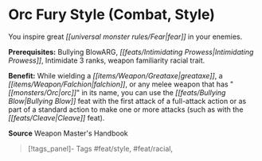 ﻿---
cssclass: [feats]

---
# Orc Fury Style (Combat, Style)

You inspire great _[[universal monster rules/Fear|fear]]_ in your enemies.

**Prerequisites:** Bullying BlowARG, _[[feats/Intimidating Prowess|Intimidating Prowess]]_, Intimidate 3 ranks, weapon familiarity racial trait.

**Benefit:** While wielding a _[[items/Weapon/Greataxe|greataxe]]_, a _[[items/Weapon/Falchion|falchion]]_, or any melee weapon that has "_[[monsters/Orc|orc]]_" in its name, you can use the _[[feats/Bullying Blow|Bullying Blow]]_ feat with the first attack of a full-attack action or as part of a standard action to make one or more attacks (such as with the _[[feats/Cleave|Cleave]]_ feat).

**Source** Weapon Master's Handbook
>[!tags_panel]- Tags
> #feat/style, #feat/racial, 